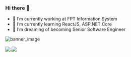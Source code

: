 ### Hi there 👋


- 🔭 I’m currently working at FPT Information System
- 🌱 I’m currently learning ReactJS, ASP.NET Core
- 👯 I’m dreaming of becoming Senior Software Engineer


![banner_image](https://github.com/ecchi1234/ecchi1234/blob/master/banner.png)

<a href="https://github.com/anuraghazra/github-readme-stats">
  <img align="center" src="https://github-readme-stats.vercel.app/api?username=ecchi1234&theme=synthwave&repo=github-readme-stats" />
</a>
<a href="https://github.com/anuraghazra/github-readme-stats">
  <img align="center" src="https://github-readme-stats.vercel.app/api/top-langs/?username=ecchi1234&layout=compact&theme=synthwave&repo=github-readme-stats" />
</a>
